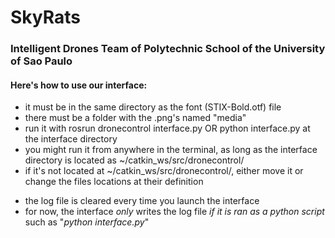 # **SkyRats**

### Intelligent Drones Team of Polytechnic School of the University of Sao Paulo

#### Here's how to use our interface:
- it must be in the same directory as the font (STIX-Bold.otf) file
- there must be a folder with the .png's named "media"
- run it with rosrun dronecontrol interface.py OR python interface.py at the interface directory
- you might run it from anywhere in the terminal, as long as the interface directory is located as ~/catkin_ws/src/dronecontrol/
- if it's not located at ~/catkin_ws/src/dronecontrol/, either move it or change the files locations at their definition
* the log file is cleared every time you launch the interface
* for now, the interface *only* writes the log file *if it is ran as a python script* such as "_python interface.py_"
